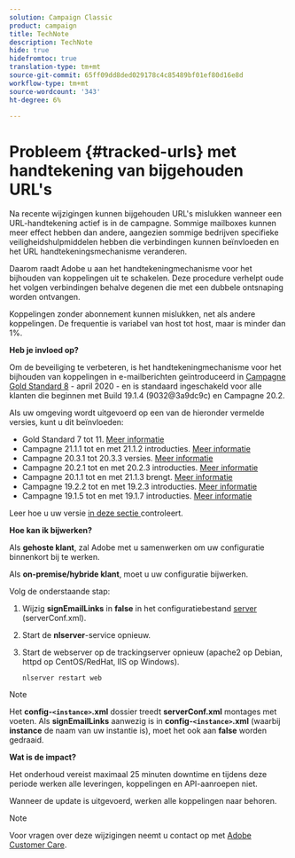 ```yaml
---
solution: Campaign Classic
product: campaign
title: TechNote
description: TechNote
hide: true
hidefromtoc: true
translation-type: tm+mt
source-git-commit: 65ff09dd8ded029178c4c85489bf01ef80d16e8d
workflow-type: tm+mt
source-wordcount: '343'
ht-degree: 6%

---
```


# Probleem {#tracked-urls} met handtekening van bijgehouden URL&#39;s

Na recente wijzigingen kunnen bijgehouden URL&#39;s mislukken wanneer een URL-handtekening actief is in de campagne. Sommige mailboxes kunnen meer effect hebben dan andere, aangezien sommige bedrijven specifieke veiligheidshulpmiddelen hebben die verbindingen kunnen beïnvloeden en het URL handtekeningsmechanisme veranderen.

Daarom raadt Adobe u aan het handtekeningmechanisme voor het bijhouden van koppelingen uit te schakelen. Deze procedure verhelpt oude het volgen verbindingen behalve degenen die met een dubbele ontsnaping worden ontvangen.

Koppelingen zonder abonnement kunnen mislukken, net als andere koppelingen. De frequentie is variabel van host tot host, maar is minder dan 1%.

**Heb je invloed op?**

Om de beveiliging te verbeteren, is het handtekeningmechanisme voor het bijhouden van koppelingen in e-mailberichten geïntroduceerd in [Campagne Gold Standard 8](../rn/using/gold-standard.md#gs8) - april 2020 - en is standaard ingeschakeld voor alle klanten die beginnen met Build 19.1.4 (9032@3a9dc9c) en Campagne 20.2.

Als uw omgeving wordt uitgevoerd op een van de hieronder vermelde versies, kunt u dit beïnvloeden:

* Gold Standard 7 tot 11. [Meer informatie](../rn/using/gold-standard.md)
* Campagne 21.1.1 tot en met 21.1.2 introducties. [Meer informatie](../rn/using/latest-release.md)
* Campagne 20.3.1 tot 20.3.3 versies. [Meer informatie](../rn/using/release--20-3.md)
* Campagne 20.2.1 tot en met 20.2.3 introducties. [Meer informatie](../rn/using/release--20-2.md)
* Campagne 20.1.1 tot en met 21.1.3 brengt. [Meer informatie](../rn/using/release--20-1.md)
* Campagne 19.2.2 tot en met 19.2.3 introducties. [Meer informatie](../rn/using/release--19-2.md)
* Campagne 19.1.5 tot en met 19.1.7 introducties. [Meer informatie](../rn/using/release--19-1.md)

Leer hoe u uw versie [in deze sectie ](../platform/using/launching-adobe-campaign.md#getting-your-campaign-version) controleert.

**Hoe kan ik bijwerken?**

Als **gehoste klant**, zal Adobe met u samenwerken om uw configuratie binnenkort bij te werken.

Als **on-premise/hybride klant**, moet u uw configuratie bijwerken.

Volg de onderstaande stap:

1. Wijzig **signEmailLinks** in **false** in het configuratiebestand [server](../installation/using/the-server-configuration-file.md) (serverConf.xml).
1. Start de **nlserver**-service opnieuw.
1. Start de webserver op de trackingserver opnieuw (apache2 op Debian, httpd op CentOS/RedHat, IIS op Windows).

   ```
   nlserver restart web
   ```

>[!NOTE]
>
>Het **config-`<instance>`.xml** dossier treedt **serverConf.xml** montages met voeten. Als **signEmailLinks** aanwezig is in **config-`<instance>`.xml** (waarbij **instance** de naam van uw instantie is), moet het ook aan **false** worden gedraaid.


**Wat is de impact?**

Het onderhoud vereist maximaal 25 minuten downtime en tijdens deze periode werken alle leveringen, koppelingen en API-aanroepen niet.

Wanneer de update is uitgevoerd, werken alle koppelingen naar behoren.

>[!NOTE]
>
>Voor vragen over deze wijzigingen neemt u contact op met [Adobe Customer Care](https://helpx.adobe.com/nl/enterprise/admin-guide.html/enterprise/using/support-for-experience-cloud.ug.html).

